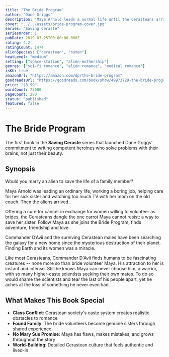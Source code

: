 ```yaml
---
title: "The Bride Program"
author: "Dane Griggs"
description: "Maya Arnold leads a normal life until the Cerasteans arrive offering a cure for cancer in exchange for human brides. To save her sister, Maya volunteers for the Bride Program and finds adventure, friendship, and unexpected love with Commander D'Avii."
cover: "../../assets/bride-program-cover.jpg"
series: "Saving Ceraste"
seriesOrder: 1
pubDate: 2019-03-25T00:00:00.000Z
rating: 4.2
ratingCount: 1474
alienSpecies: ["cerastean", "human"]
heatLevel: "medium"
setting: ["space-station", "alien-mothership"]
genres: ["sci-fi romance", "alien romance", "medical romance"]
isKU: true
amazonUrl: "https://amazon.com/dp/the-bride-program"
goodreadsUrl: "https://goodreads.com/book/show/49973729-the-bride-program"
price: "$3.99"
wordCount: 75000
pageCount: 280
status: "published"
featured: false
---
```


# The Bride Program

The first book in the **Saving Ceraste** series that launched Dane Griggs' commitment to writing competent heroines who solve problems with their brains, not just their beauty.

## Synopsis

Would you marry an alien to save the life of a family member?

Maya Arnold was leading an ordinary life, working a boring job, helping care for her sick sister and watching too much TV with her mom on the old couch. Then the aliens arrived.

Offering a cure for cancer in exchange for women willing to volunteer as brides, the Cerasteans dangle the one carrot Maya cannot resist: a way to save her sister. Follow Maya as she joins the Bride Program, finds adventure, friendship and love.

Commander D’Avii and the surviving Cerastean males have been searching the galaxy for a new home since the mysterious destruction of their planet. Finding Earth and its women was a miracle.

Like most Cerasteans, Commander D'Avii finds humans to be fascinating creatures -- none more so than bride volunteer Maya. His attraction to her is instant and intense. Still he knows Maya can never choose him, a warrior, with so many higher-caste scientists seeking their own mates. To do so would shame the scientists and tear the last of his people apart, yet he aches at the loss of something he never even had.

## What Makes This Book Special

- **Class Conflict**: Cerastean society's caste system creates realistic obstacles to romance
- **Found Family**: The bride volunteers become genuine sisters through shared experience
- **No Mary Sue Promise**: Maya has flaws, makes mistakes, and grows throughout the story
- **World-Building**: Detailed Cerastean culture that feels authentic and lived-in